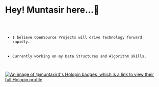 <h1>Hey! <strong>Muntasir</strong> here...👋</h1>
<pre><ul>
    <li><code>I believe OpenSource Projects will drive Technology forward rapidly.</code></li>
    <li><code>Currently working on my Data Structures and Algorithm skills.</code></li>
</ul></pre>

[![An image of @muntaxir4's Holopin badges, which is a link to view their full Holopin profile](https://holopin.me/muntaxir4)](https://holopin.io/@muntaxir4)
